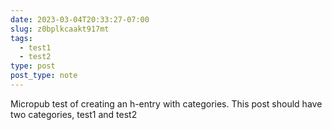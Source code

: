 ```yaml
---
date: 2023-03-04T20:33:27-07:00
slug: z0bplkcaakt917mt
tags:
  - test1
  - test2
type: post
post_type: note
---
```

Micropub test of creating an h-entry with categories. This post should have two categories, test1 and test2